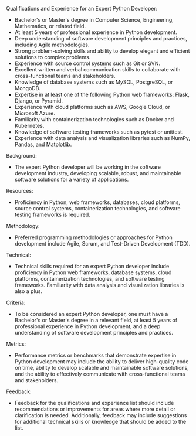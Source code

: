 Qualifications and Experience for an Expert Python Developer:
- Bachelor's or Master's degree in Computer Science, Engineering, Mathematics, or related field.
- At least 5 years of professional experience in Python development.
- Deep understanding of software development principles and practices, including Agile methodologies.
- Strong problem-solving skills and ability to develop elegant and efficient solutions to complex problems.
- Experience with source control systems such as Git or SVN.
- Excellent written and verbal communication skills to collaborate with cross-functional teams and stakeholders.
- Knowledge of database systems such as MySQL, PostgreSQL, or MongoDB.
- Expertise in at least one of the following Python web frameworks: Flask, Django, or Pyramid.
- Experience with cloud platforms such as AWS, Google Cloud, or Microsoft Azure.
- Familiarity with containerization technologies such as Docker and Kubernetes.
- Knowledge of software testing frameworks such as pytest or unittest.
- Experience with data analysis and visualization libraries such as NumPy, Pandas, and Matplotlib.

Background:
- The expert Python developer will be working in the software development industry, developing scalable, robust, and maintainable software solutions for a variety of applications.

Resources:
- Proficiency in Python, web frameworks, databases, cloud platforms, source control systems, containerization technologies, and software testing frameworks is required.

Methodology:
- Preferred programming methodologies or approaches for Python development include Agile, Scrum, and Test-Driven Development (TDD).

Technical:
- Technical skills required for an expert Python developer include proficiency in Python web frameworks, database systems, cloud platforms, containerization technologies, and software testing frameworks. Familiarity with data analysis and visualization libraries is also a plus.

Criteria:
- To be considered an expert Python developer, one must have a Bachelor's or Master's degree in a relevant field, at least 5 years of professional experience in Python development, and a deep understanding of software development principles and practices.

Metrics:
- Performance metrics or benchmarks that demonstrate expertise in Python development may include the ability to deliver high-quality code on time, ability to develop scalable and maintainable software solutions, and the ability to effectively communicate with cross-functional teams and stakeholders.

Feedback:
- Feedback for the qualifications and experience list should include recommendations or improvements for areas where more detail or clarification is needed. Additionally, feedback may include suggestions for additional technical skills or knowledge that should be added to the list.